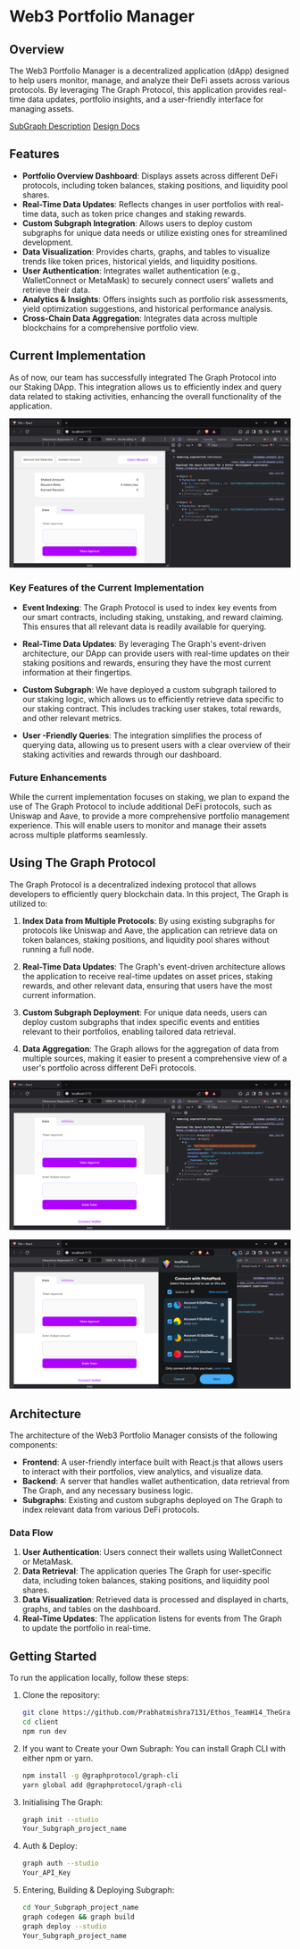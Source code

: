 # Web3 Portfolio Manager

## Overview

The Web3 Portfolio Manager is a decentralized application (dApp) designed to help users monitor, manage, and analyze their DeFi assets across various protocols. By leveraging The Graph Protocol, this application provides real-time data updates, portfolio insights, and a user-friendly interface for managing assets.

[SubGraph Description](https://thegraph.com/studio/subgraph/ethos_teamh14_round2_subgraph/)
[Design Docs](https://docs.google.com/document/d/13vTueWoaVvFMswjEWkGpPaw_4czgoMVq1Ro6Z6U9PaI/edit?usp=sharing)


## Features

- **Portfolio Overview Dashboard**: Displays assets across different DeFi protocols, including token balances, staking positions, and liquidity pool shares.
- **Real-Time Data Updates**: Reflects changes in user portfolios with real-time data, such as token price changes and staking rewards.
- **Custom Subgraph Integration**: Allows users to deploy custom subgraphs for unique data needs or utilize existing ones for streamlined development.
- **Data Visualization**: Provides charts, graphs, and tables to visualize trends like token prices, historical yields, and liquidity positions.
- **User  Authentication**: Integrates wallet authentication (e.g., WalletConnect or MetaMask) to securely connect users’ wallets and retrieve their data.
- **Analytics & Insights**: Offers insights such as portfolio risk assessments, yield optimization suggestions, and historical performance analysis.
- **Cross-Chain Data Aggregation**: Integrates data across multiple blockchains for a comprehensive portfolio view.

## Current Implementation

As of now, our team has successfully integrated The Graph Protocol into our Staking DApp. This integration allows us to efficiently index and query data related to staking activities, enhancing the overall functionality of the application.

![Current Implementation](GraphQueryOP1.PNG)

### Key Features of the Current Implementation

- **Event Indexing**: The Graph Protocol is used to index key events from our smart contracts, including staking, unstaking, and reward claiming. This ensures that all relevant data is readily available for querying.

- **Real-Time Data Updates**: By leveraging The Graph's event-driven architecture, our DApp can provide users with real-time updates on their staking positions and rewards, ensuring they have the most current information at their fingertips.

- **Custom Subgraph**: We have deployed a custom subgraph tailored to our staking logic, which allows us to efficiently retrieve data specific to our staking contract. This includes tracking user stakes, total rewards, and other relevant metrics.

- **User -Friendly Queries**: The integration simplifies the process of querying data, allowing us to present users with a clear overview of their staking activities and rewards through our dashboard.

### Future Enhancements

While the current implementation focuses on staking, we plan to expand the use of The Graph Protocol to include additional DeFi protocols, such as Uniswap and Aave, to provide a more comprehensive portfolio management experience. This will enable users to monitor and manage their assets across multiple platforms seamlessly.

## Using The Graph Protocol

The Graph Protocol is a decentralized indexing protocol that allows developers to efficiently query blockchain data. In this project, The Graph is utilized to:

1. **Index Data from Multiple Protocols**: By using existing subgraphs for protocols like Uniswap and Aave, the application can retrieve data on token balances, staking positions, and liquidity pool shares without running a full node.

2. **Real-Time Data Updates**: The Graph's event-driven architecture allows the application to receive real-time updates on asset prices, staking rewards, and other relevant data, ensuring that users have the most current information.

3. **Custom Subgraph Deployment**: For unique data needs, users can deploy custom subgraphs that index specific events and entities relevant to their portfolios, enabling tailored data retrieval.

4. **Data Aggregation**: The Graph allows for the aggregation of data from multiple sources, making it easier to present a comprehensive view of a user's portfolio across different DeFi protocols.

![Current Implementation](GraphQueryOP2.PNG)

![Current Implementation](GraphQueryOP3.PNG)


## Architecture

The architecture of the Web3 Portfolio Manager consists of the following components:

- **Frontend**: A user-friendly interface built with React.js that allows users to interact with their portfolios, view analytics, and visualize data.
- **Backend**: A server that handles wallet authentication, data retrieval from The Graph, and any necessary business logic.
- **Subgraphs**: Existing and custom subgraphs deployed on The Graph to index relevant data from various DeFi protocols.

### Data Flow

1. **User  Authentication**: Users connect their wallets using WalletConnect or MetaMask.
2. **Data Retrieval**: The application queries The Graph for user-specific data, including token balances, staking positions, and liquidity pool shares.
3. **Data Visualization**: Retrieved data is processed and displayed in charts, graphs, and tables on the dashboard.
4. **Real-Time Updates**: The application listens for events from The Graph to update the portfolio in real-time.

## Getting Started

To run the application locally, follow these steps:

1. Clone the repository:
   ```bash
   git clone https://github.com/Prabhatmishra7131/Ethos_TeamH14_TheGraphProtocol_Round2_Submission.git
   cd client
   npm run dev
2. If you want to Create your Own Subraph:
   You can install Graph CLI with either npm or yarn.
   ```bash
   npm install -g @graphprotocol/graph-cli
   yarn global add @graphprotocol/graph-cli
3. Initialising The Graph:
   ```bash
   graph init --studio
   Your_Subgraph_project_name
4. Auth & Deploy:
   ```bash
   graph auth --studio 
   Your_API_Key
5. Entering, Building & Deploying Subgraph:
   ```bash
   cd Your_Subgraph_project_name
   graph codegen && graph build
   graph deploy --studio
   Your_Subgraph_project_name

